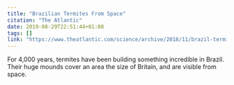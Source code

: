 ```yaml
---
title: "Brazilian Termites From Space"
citation: "The Atlantic"
date: 2019-08-29T22:51:44+01:00
tags: []
link: "https://www.theatlantic.com/science/archive/2018/11/brazil-termite-murundus-mounds-space-4000-years-old/576160/"
---
```

For 4,000 years, termites have been building something incredible in Brazil. Their huge mounds cover an area the size of Britain, and are visible from space.
